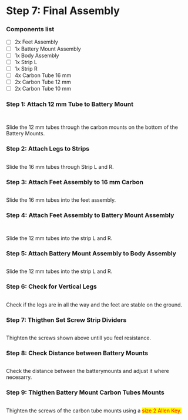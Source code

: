 # Step 7: Final Assembly

### Components list

* [ ] 2x Feet Assembly
* [ ] 1x Battery Mount Assembly
* [ ] 1x Body Assembly
* [ ] 1x Strip L
* [ ] 1x Strip R
* [ ] 4x Carbon Tube 16 mm
* [ ] 2x Carbon Tube 12 mm
* [ ] 2x Carbon Tube 10 mm

### Step 1: Attach 12 mm Tube to Battery Mount

<div>

<figure><img src="../../.gitbook/assets/IMG_20241021_153905.jpg" alt=""><figcaption></figcaption></figure>

 

<figure><img src="../../.gitbook/assets/IMG_20241021_153909.jpg" alt=""><figcaption></figcaption></figure>

</div>

Slide the 12 mm tubes through the carbon mounts on the bottom of the Battery Mounts.

### Step 2: Attach Legs to Strips

<figure><img src="../../.gitbook/assets/IMG_20241021_153530.jpg" alt=""><figcaption></figcaption></figure>

Slide the 16 mm tubes through Strip L and R.

### Step 3: Attach Feet Assembly to 16 mm Carbon

<figure><img src="../../.gitbook/assets/IMG_20241021_153712.jpg" alt=""><figcaption></figcaption></figure>

Slide the 16 mm tubes into the feet assembly.

### Step 4: Attach Feet Assembly to Battery Mount Assembly

<div align="center">

<figure><img src="../../.gitbook/assets/IMG_20241021_153946.jpg" alt=""><figcaption></figcaption></figure>

 

<figure><img src="../../.gitbook/assets/IMG_20241021_153922.jpg" alt=""><figcaption></figcaption></figure>

</div>

Slide the 12 mm tubes into the strip L and R.

### Step 5: Attach Battery Mount Assembly to Body Assembly

<figure><img src="../../.gitbook/assets/IMG_20241021_154740.jpg" alt=""><figcaption></figcaption></figure>

Slide the 12 mm tubes into the strip L and R.

### Step 6: Check for Vertical Legs

<figure><img src="../../.gitbook/assets/IMG_20241021_154740 (1).jpg" alt=""><figcaption></figcaption></figure>

Check if the legs are in all the way and the feet are stable on the ground.

### Step 7: Thigthen Set Screw Strip Dividers

<figure><img src="../../.gitbook/assets/IMG_20241021_163240.jpg" alt=""><figcaption></figcaption></figure>

Thighten the screws shown above untill you feel resistance.

### Step 8: Check Distance between Battery Mounts

<figure><img src="../../.gitbook/assets/IMG_20241021_153939.jpg" alt=""><figcaption></figcaption></figure>

Check the distance between the batterymounts and adjust it where necesarry.

### Step 9: Thigthen Battery Mount Carbon Tubes Mounts

<figure><img src="../../.gitbook/assets/IMG_20241021_163257 (1).jpg" alt=""><figcaption></figcaption></figure>

Thighten the screws of the carbon tube mounts using a <mark style="color:red;">size 2 Allen Key.</mark>
